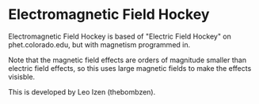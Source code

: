 Electromagnetic Field Hockey
============================

Electromagnetic Field Hockey is based of "Electric Field Hockey" on phet.colorado.edu, but with magnetism programmed in.

Note that the magnetic field effects are orders of magnitude smaller than electric field effects,
so this uses large magnetic fields to make the effects visisble. 

This is developed by Leo Izen (thebombzen).


